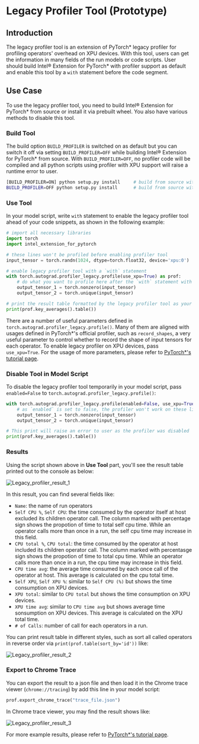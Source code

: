 Legacy Profiler Tool (Prototype)
================================

## Introduction

The legacy profiler tool is an extension of PyTorch\* legacy profiler for profiling operators' overhead on XPU devices. With this tool, users can get the information in many fields of the run models or code scripts. User should build Intel® Extension for PyTorch\* with profiler support as default and enable this tool by a `with` statement before the code segment.

## Use Case

To use the legacy profiler tool, you need to build Intel® Extension for PyTorch\* from source or install it via prebuilt wheel. You also have various methods to disable this tool.

### Build Tool

The build option `BUILD_PROFILER` is switched on as default but you can switch it off via setting `BUILD_PROFILER=OFF` while building Intel® Extension for PyTorch\* from source. With `BUILD_PROFILER=OFF`, no profiler code will be compiled and all python scripts using profiler with XPU support will raise a runtime error to user.

```bash
[BUILD_PROFILER=ON] python setup.py install     # build from source with profiler tool
BUILD_PROFILER=OFF python setup.py install      # build from source without profiler tool
```

### Use Tool

In your model script, write `with` statement to enable the legacy profiler tool ahead of your code snippets, as shown in the following example:

```python
# import all necessary libraries
import torch
import intel_extension_for_pytorch

# these lines won't be profiled before enabling profiler tool
input_tensor = torch.randn(1024, dtype=torch.float32, device='xpu:0')

# enable legacy profiler tool with a `with` statement
with torch.autograd.profiler_legacy.profile(use_xpu=True) as prof:
    # do what you want to profile here after the `with` statement with proper indent
    output_tensor_1 = torch.nonzero(input_tensor)
    output_tensor_2 = torch.unique(input_tensor)

# print the result table formatted by the legacy profiler tool as your wish
print(prof.key_averages().table())
```

There are a number of useful parameters defined in `torch.autograd.profiler_legacy.profile()`. Many of them are aligned with usages defined in PyTorch\*'s official profiler, such as `record_shapes`, a very useful parameter to control whether to record the shape of input tensors for each operator. To enable legacy profiler on XPU devices, pass `use_xpu=True`. For the usage of more parameters, please refer to [PyTorch\*'s tutorial page](https://pytorch.org/tutorials/recipes/recipes/profiler_recipe.html).

### Disable Tool in Model Script

To disable the legacy profiler tool temporarily in your model script, pass `enabled=False` to `torch.autograd.profiler_legacy.profile()`:

```python
with torch.autograd.profiler_legacy.profile(enabled=False, use_xpu=True) as prof:
    # as `enabled` is set to false, the profiler won't work on these lines of code
    output_tensor_1 = torch.nonzero(input_tensor)
    output_tensor_2 = torch.unique(input_tensor)

# This print will raise an error to user as the profiler was disabled
print(prof.key_averages().table())
```

### Results

Using the script shown above in **Use Tool** part, you'll see the result table printed out to the console as below:

![Legacy_profiler_result_1](../../images/profiler_legacy/Legacy_profiler_result_1.png)

In this result, you can find several fields like:

- `Name`: the name of run operators
- `Self CPU %`, `Self CPU`: the time consumed by the operator itself at host excluded its children operator call. The column marked with percentage sign shows the propotion of time to total self cpu time. While an operator calls more than once in a run, the self cpu time may increase in this field.
- `CPU total %`, `CPU total`: the time consumed by the operator at host included its children operator call. The column marked with percentasge sign shows the propotion of time to total cpu time. While an operator calls more than once in a run, the cpu time may increase in this field.
- `CPU time avg`: the average time consumed by each once call of the operator at host. This average is calculated on the cpu total time.
- `Self XPU`, `Self XPU %`: similar to `Self CPU (%)` but shows the time consumption on XPU devices.
- `XPU total`: similar to `CPU total` but shows the time consumption on XPU devices.
- `XPU time avg`: similar to `CPU time avg` but shows average time sonsumption on XPU devices. This average is calculated on the XPU total time.
- `# of Calls`: number of call for each operators in a run.

You can print result table in different styles, such as sort all called operators in reverse order via `print(prof.table(sort_by='id'))` like:

![Legacy_profiler_result_2](../../images/profiler_legacy/Legacy_profiler_result_2.png)

### Export to Chrome Trace

You can export the result to a json file and then load it in the Chrome trace viewer (`chrome://tracing`) by add this line in your model script:

```python
prof.export_chrome_trace("trace_file.json")
```

In Chrome trace viewer, you may find the result shows like:

![Legacy_profiler_result_3](../../images/profiler_legacy/Legacy_profiler_result_3.png)

For more example results, please refer to [PyTorch\*'s tutorial page](https://pytorch.org/tutorials/recipes/recipes/profiler_recipe.html).

